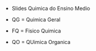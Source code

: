 * Slides Quimica do Ensino Medio 

* QG = Quimica Geral 
* FQ = Fisico Quimica
* QO = QUimica Organica
